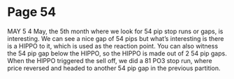 # Page 54

MAY
5 4
May, the 5th month where we look for 54 pip stop runs or
gaps, is interesting.
We can see a nice gap of 54 pips but what’s interesting is
there is a HIPPO to it, which is used as the reaction point.
You can also witness the 54 pip gap below the HIPPO, so
the HIPPO is made out of 2 54 pip gaps.
When the HIPPO triggered the sell off, we did a 81 PO3
stop run, where price reversed and headed to another 54 pip
gap in the previous partition.